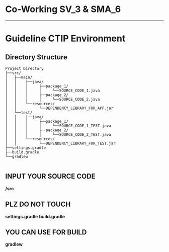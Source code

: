 

# Co-Working SV_3 & SMA_6

***

# Guideline CTIP Environment

## Directory Structure

<pre><code>Project Directory
├──src/
│   ├──main/
│   │    ├──java/
│   │    │     ├──package_1/
│   │    │     │     └──SOURCE_CODE_1.java
│   │    │     ├──package_2/
│   │    │     │     └──SOURCE_CODE_2.java
│   │    └──resources/
│   │          └──DEPENDENCY_LIBRARY_FOR_APP.jar
│   └──test/
│   │    ├──java/
│   │    │     ├──package_1/
│   │    │     │     └──SOURCE_CODE_1_TEST.java
│   │    │     ├──package_2/
│   │    │     │     └──SOURCE_CODE_2_TEST.java
│   │    └──resources/
│   │          └──DEPENDENCY_LIBRARY_FOR_TEST.jar
├──settings.gradle
├──build.gradle
└──gradlew

</pre></code>

## INPUT YOUR SOURCE CODE
__/src__

## PLZ DO NOT TOUCH
__settings.gradle__
__build.gradle__

## YOU CAN USE FOR BUILD
__gradlew__

